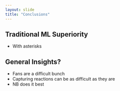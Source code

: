 ```yaml
---
layout: slide
title: "Conclusions"
---
```


## Traditional ML Superiority 
- With asterisks
## General Insights?
- Fans are a difficult bunch
- Capturing reactions can be as difficult as they are
- NB does it best 

